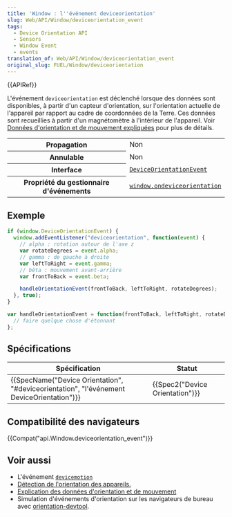 ```yaml
---
title: 'Window : l''événement deviceorientation'
slug: Web/API/Window/deviceorientation_event
tags:
  - Device Orientation API
  - Sensors
  - Window Event
  - events
translation_of: Web/API/Window/deviceorientation_event
original_slug: FUEL/Window/deviceorientation
---
```

{{APIRef}}

L'événement `deviceorientation` est déclenché lorsque des données sont disponibles, à partir d'un capteur d'orientation, sur l'orientation actuelle de l'appareil par rapport au cadre de coordonnées de la Terre. Ces données sont recueillies à partir d'un magnétomètre à l'intérieur de l'appareil. Voir [Données d'orientation et de mouvement expliquées](/fr/docs/Web/Guide/Events/Orientation_and_motion_data_explained) pour plus de détails.

<table class="properties">
  <tbody>
    <tr>
      <th scope="row">Propagation</th>
      <td>Non</td>
    </tr>
    <tr>
      <th scope="row">Annulable</th>
      <td>Non</td>
    </tr>
    <tr>
      <th scope="row">Interface</th>
      <td>
        <a href="/fr/docs/Web/API/DeviceOrientationEvent"
          ><code>DeviceOrientationEvent</code></a
        >
      </td>
    </tr>
    <tr>
      <th scope="row">Propriété du gestionnaire d'événements</th>
      <td>
        <a href="/fr/docs/Web/API/Window/ondeviceorientation"
          ><code>window.ondeviceorientation</code></a
        >
      </td>
    </tr>
  </tbody>
</table>

## Exemple

```js
if (window.DeviceOrientationEvent) {
  window.addEventListener("deviceorientation", function(event) {
    // alpha : rotation autour de l'axe z
    var rotateDegrees = event.alpha;
    // gamma : de gauche à droite
    var leftToRight = event.gamma;
    // bêta : mouvement avant-arrière
    var frontToBack = event.beta;

    handleOrientationEvent(frontToBack, leftToRight, rotateDegrees);
  }, true);
}

var handleOrientationEvent = function(frontToBack, leftToRight, rotateDegrees) {
  // faire quelque chose d'étonnant
};
```

## Spécifications

| Spécification                                                                                                            | Statut                                   |
| ------------------------------------------------------------------------------------------------------------------------ | ---------------------------------------- |
| {{SpecName("Device Orientation", "#deviceorientation", "l'événement DeviceOrientation")}} | {{Spec2("Device Orientation")}} |

## Compatibilité des navigateurs

{{Compat("api.Window.deviceorientation_event")}}

## Voir aussi

- L'événement [`devicemotion`](/fr/docs/Web/API/Window/devicemotion_event)
- [Détection de l'orientation des appareils.](/fr/docs/Web/API/Detecting_device_orientation)
- [Explication des données d'orientation et de mouvement](/fr/docs/Web/Guide/Events/Orientation_and_motion_data_explained)
- Simulation d'événements d'orientation sur les navigateurs de bureau avec [orientation-devtool](https://louisremi.github.com/orientation-devtool/).
